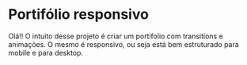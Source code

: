 # Portifólio responsivo 

Olá!! O intuito desse projeto é criar um portifolio com transitions e animações. O mesmo é responsivo, ou seja está bem estruturado para mobile e para desktop. 


